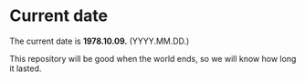 # Current date

The current date is **1978.10.09.** (YYYY.MM.DD.)

This repository will be good when the world ends, so we will know how long it lasted.